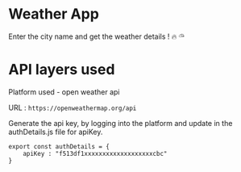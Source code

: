 # Weather App 

Enter the city name and get the weather details ! 🔥 ⛅︎ 

# API layers used 
 
Platform used - open weather api

URL : ``` https://openweathermap.org/api ```

Generate the api key, by logging into the platform and update in the authDetails.js file for apiKey. 

```
export const authDetails = {
    apiKey : "f513df1xxxxxxxxxxxxxxxxxxxcbc"
}
```
